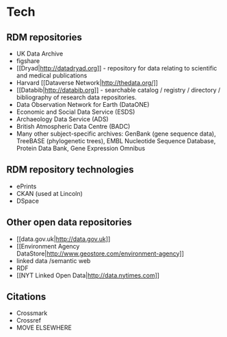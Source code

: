 # Tech #

## RDM repositories ##

 * UK Data Archive
 * figshare
 * [[Dryad|http://datadryad.org]] - repository for data relating to scientific and medical publications
 * Harvard [[Dataverse Network|http://thedata.org/]]
 * [[Databib|http://databib.org]] - searchable catalog / registry / directory / bibliography of research data repositories. 
 * Data Observation Network for Earth (DataONE)
 * Economic and Social Data Service (ESDS)
 * Archaeology Data Service (ADS)
 * British Atmospheric Data Centre (BADC)
 * Many other subject-specific archives: GenBank (gene sequence data), TreeBASE (phylogenetic trees), EMBL Nucleotide Sequence Database, Protein Data Bank, Gene Expression Omnibus

## RDM repository technologies ##

 * ePrints
 * CKAN (used at Lincoln)
 * DSpace

## Other open data repositories ##

 * [[data.gov.uk|http://data.gov.uk]]
 * [[Environment Agency DataStore|http://www.geostore.com/environment-agency]]
 * linked data /semantic web
 * RDF
 * [[NYT Linked Open Data|http://data.nytimes.com]]

## Citations ##

 * Crossmark
 * Crossref
 * MOVE ELSEWHERE
